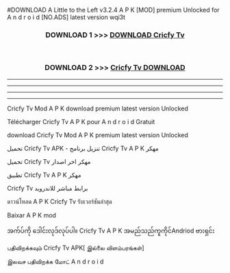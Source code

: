 #DOWNLOAD A Little to the Left v3.2.4 A P K [MOD] premium Unlocked for A n d r o i d [NO.ADS] latest version wqi3t 



<div align="center">

<h3>DOWNLOAD 1 >>> <a href="https://downloadmod1.web.app/?judul=Cricfy Tv ">DOWNLOAD Cricfy Tv </a></h3><br>

<h3>DOWNLOAD 2 >>> <a href="https://downloadmod1.web.app/?judul=Cricfy Tv ">Cricfy Tv  DOWNLOAD </a></h3>

</div>


----------------------------------------------------------

----------------------------------------------------------

----------------------------------------------------------

----------------------------------------------------------


Cricfy Tv  Mod A P K download premium latest version Unlocked

Télécharger Cricfy Tv  A P K pour A n d r o i d Gratuit

download Cricfy Tv  Mod A P K premium latest version Unlocked

تحميل Cricfy Tv  APK - تنزيل برنامج Cricfy Tv  A P K مهكر

تحميل Cricfy Tv  مهكر اخر اصدار

تطبيق Cricfy Tv  A P K مهكر

Cricfy Tv  برابط مباشر للاندرويد

ดาวน์โหลด A P K Cricfy Tv  รับเวอร์ชันล่าสุด

Baixar A P K mod

အက်ပ်ကို ဒေါင်းလုဒ်လုပ်ပါ။ Cricfy Tv  A P K အမည်သည်ကူကိုင်Andriod ဗားရှင်း

பதிவிறக்கவும் Cricfy Tv  APK[ இல்லை விளம்பரங்கள்] 
 
இலவச பதிவிறக்க மோட் A n d r o i d



